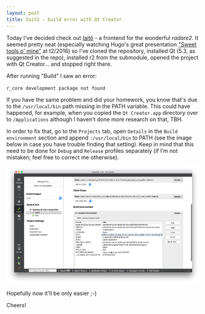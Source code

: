 ```yaml
---
layout: post
title: Iaitō - build error with Qt Creator
---
```



Today I've decided check out [Iaitō](https://github.com/hteso/iaito) - a frontend for the wonderful *radare2*. It seemed pretty neat (especially watching Hugo's great presentation ["Sweet tools o' mine"](https://www.youtube.com/watch?v=QSUeAJnqHqY) at t2/2016) so I've cloned the repository, installed Qt (5.3, as suggested in the repo), installed r2 from the submodule, opened the project with Qt Creator... and stopped right there.

After running "Build" I saw an error:

`r_core development package not found`

If you have the same problem and did your homework, you know that's due to the `/usr/local/bin` path missing in the PATH variable. This could have happened, for example, when you copied the `Qt Creator.app` directory over to `/Applications` although I haven't done more research on that, TBH.

In order to fix that, go to the `Projects` tab, open `Details` in the `Build environment` section and append `:/usr/local/bin` to PATH (see the image below in case you have trouble finding that setting). Keep in mind that this need to be done for `Debug` and `Release` profiles separately (if I'm not mistaken; feel free to correct me otherwise).

![project settings](/images/iaito_settings.png)

Hopefully now it'll be only easier ;-)

Cheers!

<!--
Why hello there! My name's Chris (can be Kris as well) and this is another attempt of mine at creating a blog-wannabe where I could put my thoughts and ideas.

What will I post here? I'll probably write about CTF challenges, possibly some security stuff and programming experiences. As I don't have that much experience in the security field, for now I'll stick with CTFs and programming.
Please bear in mind that this is also an attempt to boost my writing skills (both in English and overall) so you might find some mistakes. I'd like to apologize for those in advance ;-)

See you soon!
-->
